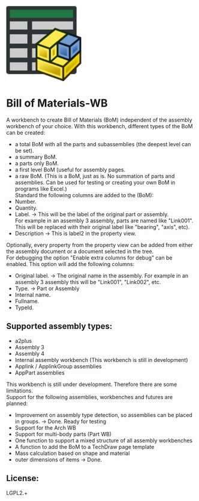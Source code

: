 <img src="./Resources/Icons/BillOfMaterialsWB.svg" width="200" alt="Alternate text"/>

# Bill of Materials-WB

A workbench to create Bill of Materials (BoM) independent of the assembly workbench of your choice.
With this workbench, different types of the BoM can be created:
* a total BoM with all the parts and subassemblies (the deepest level can be set).
* a summary BoM.
* a parts only BoM.
* a first level BoM (useful for assembly pages.
* a raw BoM. (This is a BoM, just as is. No summation of parts and assemblies. Can be used for testing or creating your own BoM in programs like Excel.)\
Standard the following columns are added to the (BoM):
* Number.
* Quantity.
* Label. -> This will be the label of the original part or assembly.\
  For example in an assembly 3 assembly, parts are named like "Link001". This will be replaced with their original label like "bearing", "axis", etc).
* Description -> This is label2 in the property view.

Optionally, every property from the property view can be added from either the assembly document or a document selected in the tree.\
For debugging the option "Enable extra columns for debug" can be enabled. This option will add the following columns:
* Original label. -> The original name in the assembly. For example in an assembly 3 assembly this will be "Link001", "Link002", etc.
* Type. -> Part or Assembly
* Internal name.
* Fullname.
* TypeId.


## Supported assembly types:
* a2plus
* Assembly 3
* Assembly 4
* Internal assembly workbench (This workbench is still in development)
* Applink / ApplinkGroup assemblies
* AppPart assemblies


This workbench is still under development. Therefore there are some limitations.\
Support for the following assemblies, workbenches and futures are planned:
* Improvement on assembly type detection, so assemblies can be placed in groups. -> Done. Ready for testing
* Support for the Arch WB
* Support for multi-body parts (Part WB)
* One function to support a mixed structure of all assembly workbenches
* A function to add the BoM to a TechDraw page template
* Mass calculation based on shape and material
* outer dimensions of items -> Done.

## License:
LGPL2.+

